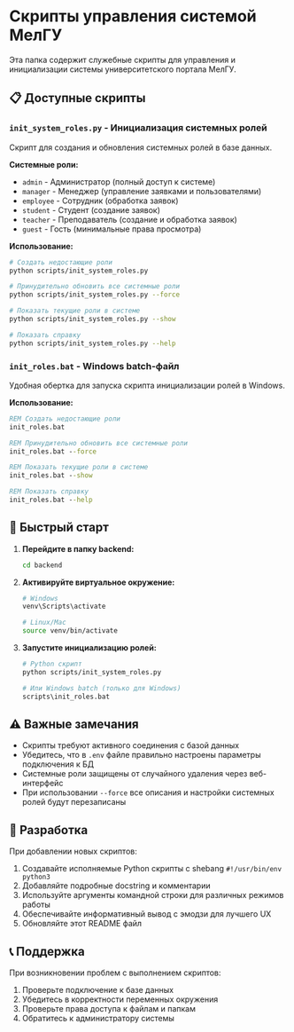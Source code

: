 # Скрипты управления системой МелГУ

Эта папка содержит служебные скрипты для управления и инициализации системы университетского портала МелГУ.

## 📋 Доступные скрипты

### `init_system_roles.py` - Инициализация системных ролей

Скрипт для создания и обновления системных ролей в базе данных.

**Системные роли:**
- `admin` - Администратор (полный доступ к системе)
- `manager` - Менеджер (управление заявками и пользователями) 
- `employee` - Сотрудник (обработка заявок)
- `student` - Студент (создание заявок)
- `teacher` - Преподаватель (создание и обработка заявок)
- `guest` - Гость (минимальные права просмотра)

**Использование:**
```bash
# Создать недостающие роли
python scripts/init_system_roles.py

# Принудительно обновить все системные роли
python scripts/init_system_roles.py --force

# Показать текущие роли в системе
python scripts/init_system_roles.py --show

# Показать справку
python scripts/init_system_roles.py --help
```

### `init_roles.bat` - Windows batch-файл

Удобная обертка для запуска скрипта инициализации ролей в Windows.

**Использование:**
```cmd
REM Создать недостающие роли
init_roles.bat

REM Принудительно обновить все системные роли  
init_roles.bat --force

REM Показать текущие роли в системе
init_roles.bat --show

REM Показать справку
init_roles.bat --help
```

## 🚀 Быстрый старт

1. **Перейдите в папку backend:**
   ```bash
   cd backend
   ```

2. **Активируйте виртуальное окружение:**
   ```bash
   # Windows
   venv\Scripts\activate
   
   # Linux/Mac
   source venv/bin/activate
   ```

3. **Запустите инициализацию ролей:**
   ```bash
   # Python скрипт
   python scripts/init_system_roles.py
   
   # Или Windows batch (только для Windows)
   scripts\init_roles.bat
   ```

## ⚠️ Важные замечания

- Скрипты требуют активного соединения с базой данных
- Убедитесь, что в `.env` файле правильно настроены параметры подключения к БД
- Системные роли защищены от случайного удаления через веб-интерфейс
- При использовании `--force` все описания и настройки системных ролей будут перезаписаны

## 🔧 Разработка

При добавлении новых скриптов:
1. Создавайте исполняемые Python скрипты с shebang `#!/usr/bin/env python3`
2. Добавляйте подробные docstring и комментарии
3. Используйте аргументы командной строки для различных режимов работы
4. Обеспечивайте информативный вывод с эмодзи для лучшего UX
5. Обновляйте этот README файл

## 📞 Поддержка

При возникновении проблем с выполнением скриптов:
1. Проверьте подключение к базе данных
2. Убедитесь в корректности переменных окружения
3. Проверьте права доступа к файлам и папкам
4. Обратитесь к администратору системы 